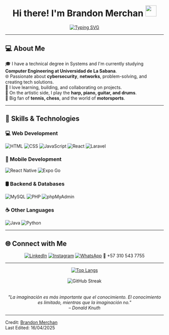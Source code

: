 <h1 align="center">Hi there! I'm Brandon Merchan <img src="https://media.giphy.com/media/hvRJCLFzcasrR4ia7z/giphy.gif" width="35"/></h1>

<div align="center">
  <a href="https://git.io/typing-svg">
    <img src="https://readme-typing-svg.demolab.com?font=Fira+Code&pause=1000&color=0F62FE&background=FFF9F900&center=true&width=450&lines=Computer+Engineering+Student;Tech+and+Music+Enthusiast;You+can+call+me+Merchito!" alt="Typing SVG" />
  </a>
</div>

---

## 💻 About Me

🎓 I have a technical degree in Systems and I'm currently studying **Computer Engineering at Universidad de La Sabana**.  
🌐 Passionate about **cybersecurity**, **networks**, problem-solving, and creating tech solutions.  
🧠 I love learning, building, and collaborating on projects.  
🎵 On the artistic side, I play the **harp, piano, guitar, and drums**.  
🎾 Big fan of **tennis, chess**, and the world of **motorsports**.  

---

## 🧠 Skills & Technologies

### 💻 Web Development
![HTML](https://img.shields.io/badge/HTML5-E34F26?style=flat-square&logo=html5&logoColor=white)
![CSS](https://img.shields.io/badge/CSS3-1572B6?style=flat-square&logo=css3&logoColor=white)
![JavaScript](https://img.shields.io/badge/JavaScript-F7DF1E?style=flat-square&logo=javascript&logoColor=black)
![React](https://img.shields.io/badge/React-61DAFB?style=flat-square&logo=react&logoColor=black)
![Laravel](https://img.shields.io/badge/Laravel-FF2D20?style=flat-square&logo=laravel&logoColor=white)

### 📱 Mobile Development
![React Native](https://img.shields.io/badge/React_Native-20232A?style=flat-square&logo=react&logoColor=61DAFB)
![Expo Go](https://img.shields.io/badge/Expo-000020?style=flat-square&logo=expo&logoColor=white)

### 🛢️ Backend & Databases
![MySQL](https://img.shields.io/badge/MySQL-005C84?style=flat-square&logo=mysql&logoColor=white)
![PHP](https://img.shields.io/badge/PHP-777BB4?style=flat-square&logo=php&logoColor=white)
![phpMyAdmin](https://img.shields.io/badge/phpMyAdmin-6C78AF?style=flat-square)

### ☕ Other Languages
![Java](https://img.shields.io/badge/Java-ED8B00?style=flat-square&logo=java&logoColor=white)
![Python](https://img.shields.io/badge/Python-3776AB?style=flat-square&logo=python&logoColor=white)

---

## 🌐 Connect with Me

<div align="center">

[![LinkedIn](https://img.shields.io/badge/LinkedIn-0077B5?style=for-the-badge&logo=linkedin&logoColor=white)](https://www.linkedin.com/in/brandon-eduardo-merchan-sandoval-2490ab2b1/)
[![Instagram](https://img.shields.io/badge/Instagram-E4405F?style=for-the-badge&logo=instagram&logoColor=white)](https://instagram.com/merchito__)
[![WhatsApp](https://img.shields.io/badge/WhatsApp-25D366?style=for-the-badge&logo=whatsapp&logoColor=white)](https://wa.me/573105437755)
📱 +57 310 543 7755
</div>

---

<div align="center">
<a href="https://github.com/anuraghazra/github-readme-stats">
  <img src="https://github-readme-stats.vercel.app/api/top-langs/?username=Merchito12&layout=compact" alt="Top Langs" />
</a>
  <br/>
  <br/>
  <img src="https://github-readme-streak-stats.herokuapp.com/?user=Merchito12&theme=react&hide_border=true" alt="GitHub Streak"/>
</div>
  <br/>
  <br/>
<div align="center">
  <em>"La imaginación es más importante que el conocimiento. El conocimiento es limitado, mientras que la imaginación no."<br>– Donald Knuth</em>
</div>

---

Credit: [Brandon Merchan](https://github.com/Merchito12)
  <br/>
Last Edited: 16/04/2025
